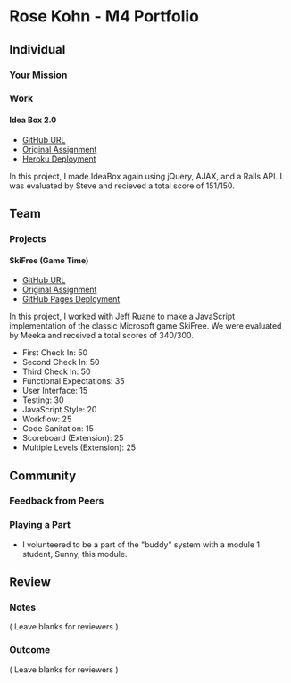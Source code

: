 # Rose Kohn - M4 Portfolio

## Individual

### Your Mission

### Work

#### Idea Box 2.0

* [GitHub URL](https://github.com/roseak/ideabox-js)
* [Original Assignment](https://github.com/turingschool/curriculum/blob/master/source/projects/revenge_of_idea_box.markdown)
* [Heroku Deployment](http://arcane-ridge-7429.herokuapp.com/)

In this project, I made IdeaBox again using jQuery, AJAX, and a Rails API. I was evaluated by Steve and recieved a total score of 151/150.

## Team

### Projects

#### SkiFree (Game Time)

* [GitHub URL](https://github.com/jbrr/ski-free)
* [Original Assignment](https://github.com/turingschool/lesson_plans/blob/master/ruby_04-apis_and_scalability/gametime_project.markdown)
* [GitHub Pages Deployment](https://jbrr.github.io/ski-free)

In this project, I worked with Jeff Ruane to make a JavaScript implementation of the classic Microsoft game SkiFree. We were evaluated by Meeka and received a total scores of 340/300.

* First Check In: 50
* Second Check In: 50
* Third Check In: 50
* Functional Expectations: 35
* User Interface: 15
* Testing: 30
* JavaScript Style: 20
* Workflow: 25
* Code Sanitation: 15
* Scoreboard (Extension): 25
* Multiple Levels (Extension): 25

## Community

### Feedback from Peers



### Playing a Part

* I volunteered to be a part of the "buddy" system with a module 1 student, Sunny, this module.

## Review

### Notes

( Leave blanks for reviewers )

### Outcome

( Leave blanks for reviewers )
